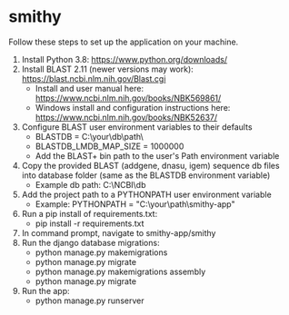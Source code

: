 # smithy
Follow these steps to set up the application on your machine.

1. Install Python 3.8: https://www.python.org/downloads/
2. Install BLAST 2.11 (newer versions may work): https://blast.ncbi.nlm.nih.gov/Blast.cgi
    - Install and user manual here: https://www.ncbi.nlm.nih.gov/books/NBK569861/
    - Windows install and configuration instructions here: https://www.ncbi.nlm.nih.gov/books/NBK52637/
3. Configure BLAST user environment variables to their defaults
    - BLASTDB = C:\your\db\path\
    - BLASTDB_LMDB_MAP_SIZE = 1000000
    - Add the BLAST+ bin path to the user's Path environment variable
4. Copy the provided BLAST (addgene, dnasu, igem) sequence db files into database folder (same as the BLASTDB environment variable)
    - Example db path: C:\NCBI\db
5. Add the project path to a PYTHONPATH user environment variable
    - Example: PYTHONPATH = "C:\your\path\smithy-app"
6. Run a pip install of requirements.txt:
    - pip install -r requirements.txt
7. In command prompt, navigate to smithy-app/smithy
8. Run the django database migrations:
    - python manage.py makemigrations
    - python manage.py migrate
    - python manage.py makemigrations assembly
    - python manage.py migrate
9. Run the app:
    - python manage.py runserver
